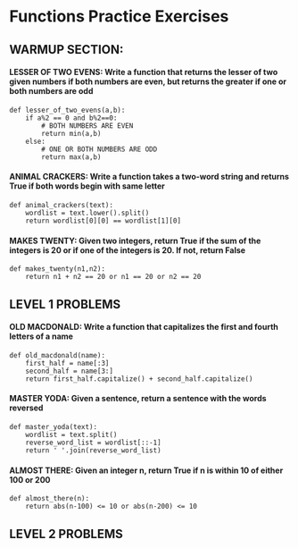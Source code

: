 # Functions Practice Exercises

## WARMUP SECTION:

#### LESSER OF TWO EVENS: Write a function that returns the lesser of two given numbers if both numbers are even, but returns the greater if one or both numbers are odd

```
def lesser_of_two_evens(a,b):
    if a%2 == 0 and b%2==0:
        # BOTH NUMBERS ARE EVEN
        return min(a,b)
    else:
        # ONE OR BOTH NUMBERS ARE ODD
        return max(a,b)
```

#### ANIMAL CRACKERS: Write a function takes a two-word string and returns True if both words begin with same letter

```
def animal_crackers(text):
    wordlist = text.lower().split()
    return wordlist[0][0] == wordlist[1][0]
```

#### MAKES TWENTY: Given two integers, return True if the sum of the integers is 20 or if one of the integers is 20. If not, return False

```
def makes_twenty(n1,n2):
    return n1 + n2 == 20 or n1 == 20 or n2 == 20
```

## LEVEL 1 PROBLEMS

#### OLD MACDONALD: Write a function that capitalizes the first and fourth letters of a name

```
def old_macdonald(name):
    first_half = name[:3]
    second_half = name[3:]
    return first_half.capitalize() + second_half.capitalize()
```
#### MASTER YODA: Given a sentence, return a sentence with the words reversed

```
def master_yoda(text):
    wordlist = text.split()
    reverse_word_list = wordlist[::-1]
    return ' '.join(reverse_word_list)
```

#### ALMOST THERE: Given an integer n, return True if n is within 10 of either 100 or 200

```
def almost_there(n):
    return abs(n-100) <= 10 or abs(n-200) <= 10
```

## LEVEL 2 PROBLEMS

####
